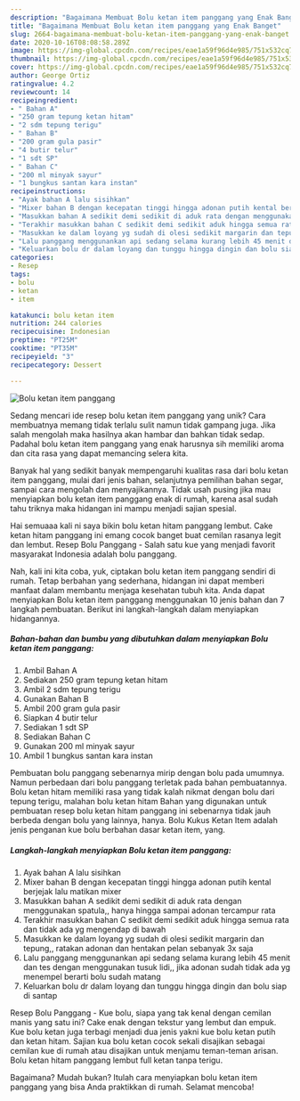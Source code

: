 ```yaml
---
description: "Bagaimana Membuat Bolu ketan item panggang yang Enak Banget"
title: "Bagaimana Membuat Bolu ketan item panggang yang Enak Banget"
slug: 2664-bagaimana-membuat-bolu-ketan-item-panggang-yang-enak-banget
date: 2020-10-16T08:08:58.289Z
image: https://img-global.cpcdn.com/recipes/eae1a59f96d4e985/751x532cq70/bolu-ketan-item-panggang-foto-resep-utama.jpg
thumbnail: https://img-global.cpcdn.com/recipes/eae1a59f96d4e985/751x532cq70/bolu-ketan-item-panggang-foto-resep-utama.jpg
cover: https://img-global.cpcdn.com/recipes/eae1a59f96d4e985/751x532cq70/bolu-ketan-item-panggang-foto-resep-utama.jpg
author: George Ortiz
ratingvalue: 4.2
reviewcount: 14
recipeingredient:
- " Bahan A"
- "250 gram tepung ketan hitam"
- "2 sdm tepung terigu"
- " Bahan B"
- "200 gram gula pasir"
- "4 butir telur"
- "1 sdt SP"
- " Bahan C"
- "200 ml minyak sayur"
- "1 bungkus santan kara instan"
recipeinstructions:
- "Ayak bahan A lalu sisihkan"
- "Mixer bahan B dengan kecepatan tinggi hingga adonan putih kental berjejak lalu matikan mixer"
- "Masukkan bahan A sedikit demi sedikit di aduk rata dengan menggunakan spatula,, hanya hingga sampai adonan tercampur rata"
- "Terakhir masukkan bahan C sedikit demi sedikit aduk hingga semua rata dan tidak ada yg mengendap di bawah"
- "Masukkan ke dalam loyang yg sudah di olesi sedikit margarin dan tepung,, ratakan adonan dan hentakan pelan sebanyak 3x saja"
- "Lalu panggang menggunankan api sedang selama kurang lebih 45 menit dan tes dengan menggunakan tusuk lidi,, jika adonan sudah tidak ada yg menempel berarti bolu sudah matang"
- "Keluarkan bolu dr dalam loyang dan tunggu hingga dingin dan bolu siap di santap"
categories:
- Resep
tags:
- bolu
- ketan
- item

katakunci: bolu ketan item 
nutrition: 244 calories
recipecuisine: Indonesian
preptime: "PT25M"
cooktime: "PT35M"
recipeyield: "3"
recipecategory: Dessert

---
```



![Bolu ketan item panggang](https://img-global.cpcdn.com/recipes/eae1a59f96d4e985/751x532cq70/bolu-ketan-item-panggang-foto-resep-utama.jpg)

Sedang mencari ide resep bolu ketan item panggang yang unik? Cara membuatnya memang tidak terlalu sulit namun tidak gampang juga. Jika salah mengolah maka hasilnya akan hambar dan bahkan tidak sedap. Padahal bolu ketan item panggang yang enak harusnya sih memiliki aroma dan cita rasa yang dapat memancing selera kita.

Banyak hal yang sedikit banyak mempengaruhi kualitas rasa dari bolu ketan item panggang, mulai dari jenis bahan, selanjutnya pemilihan bahan segar, sampai cara mengolah dan menyajikannya. Tidak usah pusing jika mau menyiapkan bolu ketan item panggang enak di rumah, karena asal sudah tahu triknya maka hidangan ini mampu menjadi sajian spesial.

Hai semuaaa kali ni saya bikin bolu ketan hitam panggang lembut. Cake ketan hitam panggang ini emang cocok banget buat cemilan rasanya legit dan lembut. Resep Bolu Panggang - Salah satu kue yang menjadi favorit masyarakat Indonesia adalah bolu panggang.


Nah, kali ini kita coba, yuk, ciptakan bolu ketan item panggang sendiri di rumah. Tetap berbahan yang sederhana, hidangan ini dapat memberi manfaat dalam membantu menjaga kesehatan tubuh kita. Anda dapat menyiapkan Bolu ketan item panggang menggunakan 10 jenis bahan dan 7 langkah pembuatan. Berikut ini langkah-langkah dalam menyiapkan hidangannya.

<!--inarticleads1-->

##### Bahan-bahan dan bumbu yang dibutuhkan dalam menyiapkan Bolu ketan item panggang:

1. Ambil  Bahan A
1. Sediakan 250 gram tepung ketan hitam
1. Ambil 2 sdm tepung terigu
1. Gunakan  Bahan B
1. Ambil 200 gram gula pasir
1. Siapkan 4 butir telur
1. Sediakan 1 sdt SP
1. Sediakan  Bahan C
1. Gunakan 200 ml minyak sayur
1. Ambil 1 bungkus santan kara instan


Pembuatan bolu panggang sebenarnya mirip dengan bolu pada umumnya. Namun perbedaan dari bolu panggang terletak pada bahan pembuatannya. Bolu ketan hitam memiliki rasa yang tidak kalah nikmat dengan bolu dari tepung terigu, malahan bolu ketan hitam Bahan yang digunakan untuk pembuatan resep bolu ketan hitam panggang ini sebenarnya tidak jauh berbeda dengan bolu yang lainnya, hanya. Bolu Kukus Ketan Item adalah jenis penganan kue bolu berbahan dasar ketan item, yang. 

<!--inarticleads2-->

##### Langkah-langkah menyiapkan Bolu ketan item panggang:

1. Ayak bahan A lalu sisihkan
1. Mixer bahan B dengan kecepatan tinggi hingga adonan putih kental berjejak lalu matikan mixer
1. Masukkan bahan A sedikit demi sedikit di aduk rata dengan menggunakan spatula,, hanya hingga sampai adonan tercampur rata
1. Terakhir masukkan bahan C sedikit demi sedikit aduk hingga semua rata dan tidak ada yg mengendap di bawah
1. Masukkan ke dalam loyang yg sudah di olesi sedikit margarin dan tepung,, ratakan adonan dan hentakan pelan sebanyak 3x saja
1. Lalu panggang menggunankan api sedang selama kurang lebih 45 menit dan tes dengan menggunakan tusuk lidi,, jika adonan sudah tidak ada yg menempel berarti bolu sudah matang
1. Keluarkan bolu dr dalam loyang dan tunggu hingga dingin dan bolu siap di santap


Resep Bolu Panggang - Kue bolu, siapa yang tak kenal dengan cemilan manis yang satu ini? Cake enak dengan tekstur yang lembut dan empuk. Kue bolu ketan juga terbagi menjadi dua jenis yakni kue bolu ketan putih dan ketan hitam. Sajian kua bolu ketan cocok sekali disajikan sebagai cemilan kue di rumah atau disajikan untuk menjamu teman-teman arisan. Bolu ketan hitam panggang lembut full ketan tanpa terigu. 

Bagaimana? Mudah bukan? Itulah cara menyiapkan bolu ketan item panggang yang bisa Anda praktikkan di rumah. Selamat mencoba!
